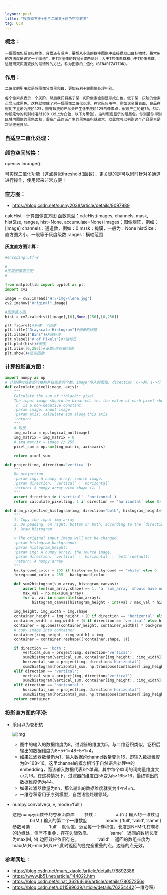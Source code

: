 ```yaml
---

layout: post
title: "投影直方图+图片二值化+颜色空间转换"
tag: OCR
---
```


### 概念：

```
一幅图像包括目标物体、背景还有噪声，要想从多值的数字图像中直接提取出目标物体，最常用的方法就是设定一个阈值T，用T将图像的数据分成两部分：大于T的像素群和小于T的像素群。这是研究灰度变换的最特殊的方法，称为图像的二值化（BINARIZATION）。
```

### 作用：

```
二值化的所用就是将图像分成黑和白，更加有利于做图像处理判别。
```

```
每个像素点表示一个灰阶，然后我们将高于某一灰阶像素全部显示成白色，低于某一灰阶的像素点显示成黑色。这样就完成了对一幅图像二值化处理。在实际应用中，例如说金属表面，良品在照明下显示为灰阶125，而有瑕疵的产品会产生低于灰阶125的像素点，假设产生的是70，然后你设定你的判别标准时100（以上为白色，以下为黑色），这时瑕疵显示的是黑色，你测量你得到区域内图像的黑色面积，瑕疵产品的话产生的黑色面积就较大，以此你可以判别这个产品是否是次品还是良品。
```

### 自适应二值化处理：



### 颜色空间转换：

opencv inrange():

可实现二值化功能（这点类似threshold()函数），更关键的是可以同时针对多通道进行操作，使用起来非常方便！



### 直方图：

- <https://blog.csdn.net/sunny2038/article/details/9097989>

calcHist—计算图像直方图
函数原型：calcHist(images, channels, mask, histSize, ranges, hist=None, accumulate=None)
images：图像矩阵，例如：[image]
channels：通道数，例如：0
mask：掩膜，一般为：None
histSize：直方图大小，一般等于灰度级数
ranges：横轴范围

#### 灰度直方图计算：

~~~python
#encoding:utf-8

#
#灰度图像直方图
#

from matplotlib import pyplot as plt
import cv2

image = cv2.imread("H:\\img\\lena.jpg")
cv2.imshow("Original",image)

#图像直方图
hist = cv2.calcHist([image],[0],None,[256],[0,256])

plt.figure()#新建一个图像
plt.title("Grayscale Histogram")#图像的标题
plt.xlabel("Bins")#X轴标签
plt.ylabel("# of Pixels")#Y轴标签
plt.plot(hist)#画图
plt.xlim([0,256])#设置x坐标轴范围
plt.show()#显示图像

~~~

### 计算投影直方图：

~~~python
import numpy as np
# 计算横向或者竖向每列非白像素的个数，image:传入的图像; direction：0->列，1->行
def calculate_pixel(image, axis):
    """
    Calculate the sum of **black** pixel
    The input image should be binaried. ie. the value of each pixel should either be `n` or `0`,
    `n` is a non-negative constant.
    :param image: input image
    :param axis: calculate sum along this axis
    :return:
    """
    # 取反
    img_matrix = np.logical_not(image)
    img_matrix = img_matrix + 0
    # img_matrix = image // 255
    pixel_sum = np.sum(img_matrix, axis=axis)

    return pixel_sum

def project(img, direction='vertical'):
    """
    Do projection.
    :param img: A numpy array. source image.
    :param direction: `vertical` | `horizontal`
    :return: A numpy array with shape (1, )
    """
    assert direction in ('vertical', 'horizontal')
    return calculate_pixel(img, 1 if direction == 'horizontal' else 0)

def draw_projective_histogram(img, direction='both', histogram_height=100, histogram_background='white'):
    """
    1. Copy the input img array
    2. Do padding, on right, bottom or both, according to the `direction`
    3. Draw histogram

    > The original input image will not be changed.
    :param histogram_background:
    :param histogram_height:
    :param img: A numpy array, the source image.
    :param direction: `vertical` | `horizontal` | `both`(default)
    :return: A numpy array
    """
    background_color = 255 if histogram_background == 'white' else 0
    foreground_color = 255 - background_color

    def sum2histogram(sum_array, histogram_canvas):
        assert len(sum_array.shape) == 1, "a `sum_array` should have only one dimension"
        max_val = np.max(sum_array)
        for x, val in enumerate(sum_array):
            histogram_canvas[histogram_height - int(val / max_val * histogram_height):, x] = foreground_color

    img_height, img_width = img.shape
    container_height = img_height + (0 if direction == 'horizontal' else histogram_height)
    container_width = img_width + (0 if direction == 'vertical' else histogram_height)
    container = np.ones((container_height, container_width)) * background_color
    # copy image into container
    container[:img_height, :img_width] = img
    container = container.reshape((*container.shape, 1))

    if direction == 'both':
        vertical_sum = project(img, direction='vertical')
        sum2histogram(vertical_sum, container[img_height:, :img_width])
        horizontal_sum = project(img, direction='horizontal')
        sum2histogram(horizontal_sum, np.transpose(container[:img_height, img_width:], [1, 0, 2]))
    elif direction == 'vertical':
        vertical_sum = project(img, direction='vertical')
        sum2histogram(vertical_sum, container[img_height:, :img_width])
    elif direction == 'horizontal':
        horizontal_sum = project(img, direction='horizontal')
        sum2histogram(horizontal_sum, np.transpose(container[:img_height, img_width:], [1, 0, 2]))
    return container

~~~

### 投影直方图的平滑:

- 采用以为卷积核

  ![img](https://images2017.cnblogs.com/blog/1223117/201802/1223117-20180212193102531-761358003.png)

  - 图中的输入的数据维度为8，过滤器的维度为5。与二维卷积类似，卷积后输出的数据维度为8−5+1=48−5+1=4。
  - 如果过滤器数量仍为1，输入数据的channel数量变为16，即输入数据维度为8×168×16。这里channel的概念相当于自然语言处理中的embedding，而该输入数据代表8个单词，其中每个单词的词向量维度大小为16。在这种情况下，过滤器的维度由55变为5×165×16，最终输出的数据维度仍为44。
  - 如果过滤器数量为nn，那么输出的数据维度就变为4×n4×n。
  - 一维卷积常用于序列模型，自然语言处理领域。

- numpy.convolve(a, v, mode=‘full’)

  这是numpy函数中的卷积函数库
  　　参数：
  　　　　a:(N,)   输入的一维数组
  　　　　b:(M,)  输入的第二个一维数组
  　　　　mode:   {‘full’, ‘valid’, ‘same’}参数可选
  　　　　‘full’　默认值，返回每一个卷积值，长度是N+M-1,在卷积的边缘处，信号不重叠，存在边际效应。
  　　　　‘same’　返回的数组长度为max(M, N),边际效应依旧存在。
  　　　　‘valid’ 　返回的数组长度为max(M,N)-min(M,N)+1,此时返回的是完全重叠的点。边缘的点无效。






### 参考网址：

- <https://blog.csdn.net/mars_xiaolei/article/details/78892386>
- <https://www.jb51.net/article/144022.htm>
- https://blog.csdn.net/sinat_36264666/article/details/78057256s
- <https://blog.csdn.net/u011599639/article/details/76254442>(一维卷积)